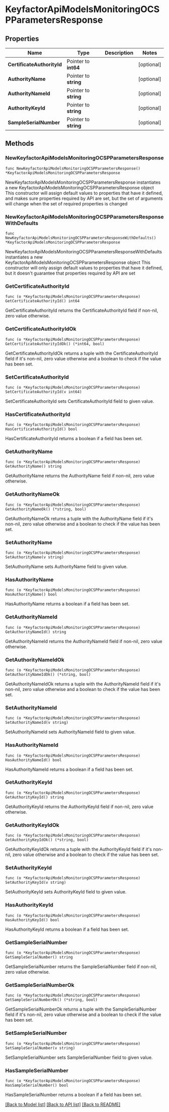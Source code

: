 # KeyfactorApiModelsMonitoringOCSPParametersResponse

## Properties

Name | Type | Description | Notes
------------ | ------------- | ------------- | -------------
**CertificateAuthorityId** | Pointer to **int64** |  | [optional] 
**AuthorityName** | Pointer to **string** |  | [optional] 
**AuthorityNameId** | Pointer to **string** |  | [optional] 
**AuthorityKeyId** | Pointer to **string** |  | [optional] 
**SampleSerialNumber** | Pointer to **string** |  | [optional] 

## Methods

### NewKeyfactorApiModelsMonitoringOCSPParametersResponse

`func NewKeyfactorApiModelsMonitoringOCSPParametersResponse() *KeyfactorApiModelsMonitoringOCSPParametersResponse`

NewKeyfactorApiModelsMonitoringOCSPParametersResponse instantiates a new KeyfactorApiModelsMonitoringOCSPParametersResponse object
This constructor will assign default values to properties that have it defined,
and makes sure properties required by API are set, but the set of arguments
will change when the set of required properties is changed

### NewKeyfactorApiModelsMonitoringOCSPParametersResponseWithDefaults

`func NewKeyfactorApiModelsMonitoringOCSPParametersResponseWithDefaults() *KeyfactorApiModelsMonitoringOCSPParametersResponse`

NewKeyfactorApiModelsMonitoringOCSPParametersResponseWithDefaults instantiates a new KeyfactorApiModelsMonitoringOCSPParametersResponse object
This constructor will only assign default values to properties that have it defined,
but it doesn't guarantee that properties required by API are set

### GetCertificateAuthorityId

`func (o *KeyfactorApiModelsMonitoringOCSPParametersResponse) GetCertificateAuthorityId() int64`

GetCertificateAuthorityId returns the CertificateAuthorityId field if non-nil, zero value otherwise.

### GetCertificateAuthorityIdOk

`func (o *KeyfactorApiModelsMonitoringOCSPParametersResponse) GetCertificateAuthorityIdOk() (*int64, bool)`

GetCertificateAuthorityIdOk returns a tuple with the CertificateAuthorityId field if it's non-nil, zero value otherwise
and a boolean to check if the value has been set.

### SetCertificateAuthorityId

`func (o *KeyfactorApiModelsMonitoringOCSPParametersResponse) SetCertificateAuthorityId(v int64)`

SetCertificateAuthorityId sets CertificateAuthorityId field to given value.

### HasCertificateAuthorityId

`func (o *KeyfactorApiModelsMonitoringOCSPParametersResponse) HasCertificateAuthorityId() bool`

HasCertificateAuthorityId returns a boolean if a field has been set.

### GetAuthorityName

`func (o *KeyfactorApiModelsMonitoringOCSPParametersResponse) GetAuthorityName() string`

GetAuthorityName returns the AuthorityName field if non-nil, zero value otherwise.

### GetAuthorityNameOk

`func (o *KeyfactorApiModelsMonitoringOCSPParametersResponse) GetAuthorityNameOk() (*string, bool)`

GetAuthorityNameOk returns a tuple with the AuthorityName field if it's non-nil, zero value otherwise
and a boolean to check if the value has been set.

### SetAuthorityName

`func (o *KeyfactorApiModelsMonitoringOCSPParametersResponse) SetAuthorityName(v string)`

SetAuthorityName sets AuthorityName field to given value.

### HasAuthorityName

`func (o *KeyfactorApiModelsMonitoringOCSPParametersResponse) HasAuthorityName() bool`

HasAuthorityName returns a boolean if a field has been set.

### GetAuthorityNameId

`func (o *KeyfactorApiModelsMonitoringOCSPParametersResponse) GetAuthorityNameId() string`

GetAuthorityNameId returns the AuthorityNameId field if non-nil, zero value otherwise.

### GetAuthorityNameIdOk

`func (o *KeyfactorApiModelsMonitoringOCSPParametersResponse) GetAuthorityNameIdOk() (*string, bool)`

GetAuthorityNameIdOk returns a tuple with the AuthorityNameId field if it's non-nil, zero value otherwise
and a boolean to check if the value has been set.

### SetAuthorityNameId

`func (o *KeyfactorApiModelsMonitoringOCSPParametersResponse) SetAuthorityNameId(v string)`

SetAuthorityNameId sets AuthorityNameId field to given value.

### HasAuthorityNameId

`func (o *KeyfactorApiModelsMonitoringOCSPParametersResponse) HasAuthorityNameId() bool`

HasAuthorityNameId returns a boolean if a field has been set.

### GetAuthorityKeyId

`func (o *KeyfactorApiModelsMonitoringOCSPParametersResponse) GetAuthorityKeyId() string`

GetAuthorityKeyId returns the AuthorityKeyId field if non-nil, zero value otherwise.

### GetAuthorityKeyIdOk

`func (o *KeyfactorApiModelsMonitoringOCSPParametersResponse) GetAuthorityKeyIdOk() (*string, bool)`

GetAuthorityKeyIdOk returns a tuple with the AuthorityKeyId field if it's non-nil, zero value otherwise
and a boolean to check if the value has been set.

### SetAuthorityKeyId

`func (o *KeyfactorApiModelsMonitoringOCSPParametersResponse) SetAuthorityKeyId(v string)`

SetAuthorityKeyId sets AuthorityKeyId field to given value.

### HasAuthorityKeyId

`func (o *KeyfactorApiModelsMonitoringOCSPParametersResponse) HasAuthorityKeyId() bool`

HasAuthorityKeyId returns a boolean if a field has been set.

### GetSampleSerialNumber

`func (o *KeyfactorApiModelsMonitoringOCSPParametersResponse) GetSampleSerialNumber() string`

GetSampleSerialNumber returns the SampleSerialNumber field if non-nil, zero value otherwise.

### GetSampleSerialNumberOk

`func (o *KeyfactorApiModelsMonitoringOCSPParametersResponse) GetSampleSerialNumberOk() (*string, bool)`

GetSampleSerialNumberOk returns a tuple with the SampleSerialNumber field if it's non-nil, zero value otherwise
and a boolean to check if the value has been set.

### SetSampleSerialNumber

`func (o *KeyfactorApiModelsMonitoringOCSPParametersResponse) SetSampleSerialNumber(v string)`

SetSampleSerialNumber sets SampleSerialNumber field to given value.

### HasSampleSerialNumber

`func (o *KeyfactorApiModelsMonitoringOCSPParametersResponse) HasSampleSerialNumber() bool`

HasSampleSerialNumber returns a boolean if a field has been set.


[[Back to Model list]](../README.md#documentation-for-models) [[Back to API list]](../README.md#documentation-for-api-endpoints) [[Back to README]](../README.md)


